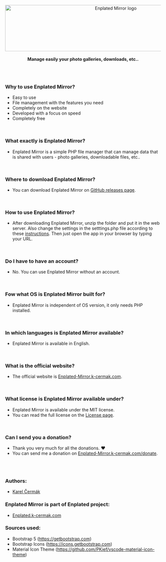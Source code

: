 <p align="center">
    <a href="https://enplated-mirror.k-cermak.com">
        <img src="https://mirror.k-cermak.com/data/logo-v3/Logo-enplatedmirror-bg.svg" width="700" height="150" alt="Enplated Mirror logo">
    </a>
    <br>
        <br>
    <strong>Manage easily your photo galleries, downloads, etc..</strong>
</p>

<br/>
<br/>

### Why to use Enplated Mirror?
- Easy to use
- File management with the features you need
- Completely on the website
- Developed with a focus on speed
- Completely free

<br/>

### What exactly is Enplated Mirror?
- Enplated Mirror is a simple PHP file manager that can manage data that is shared with users - photo galleries, downloadable files, etc..

<br/>

### Where to download Enplated Mirror?
- You can download Enplated Mirror on <a href="https://github.com/K-cermak/Enplated-Mirror/releases">GitHub releases page</a>.

<br/>

### How to use Enplated Mirror?
- After downloading Enplated Mirror, unzip the folder and put it in the web server. Also change the settings in the setttings.php file according to these <a href="https://enplated-mirror.k-cermak.com/help">instructions</a>. Then just open the app in your browser by typing your URL.

<br/>

### Do I have to have an account?
- No. You can use Enplated Mirror without an account.

<br/>

### Fow what OS is Enplated Mirror built for?
- Enplated Mirror is independent of OS version, it only needs PHP installed.

<br/>

### In which languages is Enplated Mirror available?
- Enplated Mirror is available in English.

<br/>

### What is the official website?
- The official website is <a href="https://enplated-mirror.k-cermak.com">Enplated-Mirror.k-cermak.com</a>.

<br/>

### What license is Enplated Mirror available under?
- Enplated Mirror is available under the MIT license.
- You can read the full license on the <a href="https://enplated-mirror.k-cermak.com/license">License page</a>.

<br/>

### Can I send you a donation?
- Thank you very much for all the donations. ❤️
- You can send me a donation on <a href="https://enplated-mirror.k-cermak.com/donate">Enplated-Mirror.k-cermak.com/donate</a>.

<br/>
<br/>

### Authors:
- <a href="https://k-cermak.com">Karel Čermák</a>

### Enplated Mirror is part of Enplated project:
- <a href="https://enplated.k-cermak.com">Enplated.k-cermak.com</a>

### Sources used:
- Bootstrap 5 (https://getbootstrap.com)
- Bootstrap Icons (https://icons.getbootstrap.com)
- Material Icon Theme (https://github.com/PKief/vscode-material-icon-theme)